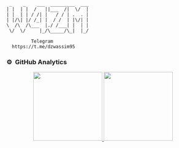 ```                                                                                                      
 _    _    ___  _________  ___
| |  | |  /   ||___  /|  \/  |
| |  | | / /| |   / / | .  . |
| |/\| |/ /_| |  / /  | |\/| |
\  /\  /\___  |./ /___| |  | |
 \/  \/     |_/\_____/\_|  |_/      

         Telegram
  https://t.me/dzwassim95

```



### ⚙️ &nbsp;GitHub Analytics

<p align="center">
<a href="https://github.com/W4ZM">
  <img height="180em" src="https://github-readme-stats-eight-theta.vercel.app/api?username=W4ZM&show_icons=true&theme=algolia&include_all_commits=true&count_private=true"/>
  <img height="180em" src="https://github-readme-stats-eight-theta.vercel.app/api/top-langs/?username=W4ZM&layout=compact&langs_count=8&theme=algolia"/>
</a>
</p>
